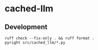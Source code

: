 # cached-llm

## Development
```
ruff check --fix-only . && ruff format .
pyright src/cached_llm/*.py
```

